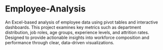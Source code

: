 # Employee-Analysis
An Excel-based analysis of employee data using pivot tables and interactive dashboards. This project examines key metrics such as department distribution, job roles, age groups, experience levels, and attrition rates. Designed to provide actionable insights into workforce composition and performance through clear, data-driven visualizations.
